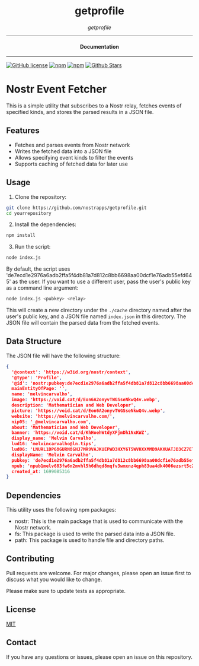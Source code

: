 <div align="center">  
  <h1>getprofile</h1>
</div>

<div align="center">  
<i>getprofile</i>
</div>

---

<div align="center">
<h4>Documentation</h4>
</div>

---

[![GitHub license](https://img.shields.io/badge/license-MIT-blue.svg)](https://github.com/nostrapps/getprofile/blob/gh-pages/LICENSE)
[![npm](https://img.shields.io/npm/v/getprofile)](https://npmjs.com/package/getprofile)
[![npm](https://img.shields.io/npm/dw/getprofile.svg)](https://npmjs.com/package/getprofile)
[![Github Stars](https://img.shields.io/github/stars/nostrapps/getprofile.svg)](https://github.com/nostrapps/getprofile/)

# Nostr Event Fetcher

This is a simple utility that subscribes to a Nostr relay, fetches events of specified kinds, and stores the parsed results in a JSON file.

## Features

- Fetches and parses events from Nostr network
- Writes the fetched data into a JSON file
- Allows specifying event kinds to filter the events
- Supports caching of fetched data for later use

## Usage

1. Clone the repository:

```bash
git clone https://github.com/nostrapps/getprofile.git
cd yourrepository
```

2. Install the dependencies:

```bash
npm install
```

3. Run the script:

```bash
node index.js
```

By default, the script uses 'de7ecd1e2976a6adb2ffa5f4db81a7d812c8bb6698aa00dcf1e76adb55efd645' as the user. If you want to use a different user, pass the user's public key as a command line argument:

```bash
node index.js <pubkey> <relay>
```

This will create a new directory under the `./cache` directory named after the user's public key, and a JSON file named `index.json` in this directory. The JSON file will contain the parsed data from the fetched events.

## Data Structure

The JSON file will have the following structure:

```json
{
  '@context': 'https://w3id.org/nostr/context',
  '@type': 'Profile',
  '@id': 'nostr:pubkey:de7ecd1e2976a6adb2ffa5f4db81a7d812c8bb6698aa00dcf1e76adb55efd645',
  mainEntityOfPage: '',
  name: 'melvincarvalho',
  image: 'https://void.cat/d/Eon6A2onyvTWGSseNkwQ4v.webp',
  description: 'Mathematician and Web Developer',
  picture: 'https://void.cat/d/Eon6A2onyvTWGSseNkwQ4v.webp',
  website: 'https://melvincarvalho.com/',
  nip05: '_@melvincarvalho.com',
  about: 'Mathematician and Web Developer',
  banner: 'https://void.cat/d/KhHoehWtdyXFjmDh1NxKWZ',
  display_name: 'Melvin Carvalho',
  lud16: 'melvincarvalho@ln.tips',
  lud06: 'LNURL1DP68GURN8GHJ7MR9VAJKUEPWD3HXY6T5WVHXXMMD9AKXUATJD3CZ7ET9XFVR25S5W7VAN',
  displayName: 'Melvin Carvalho',
  pubkey: 'de7ecd1e2976a6adb2ffa5f4db81a7d812c8bb6698aa00dcf1e76adb55efd645',
  npub: 'npub1melv683fw6n2mvhl5h6dhqd8mqfv3wmxnz4qph83ua4dk4006ezsrt5c24',
  created_at: 1699085316
}
```

## Dependencies

This utility uses the following npm packages:

- nostr: This is the main package that is used to communicate with the Nostr network.
- fs: This package is used to write the parsed data into a JSON file.
- path: This package is used to handle file and directory paths.

## Contributing

Pull requests are welcome. For major changes, please open an issue first to discuss what you would like to change.

Please make sure to update tests as appropriate.

## License

[MIT](https://choosealicense.com/licenses/mit/)

## Contact

If you have any questions or issues, please open an issue on this repository.

